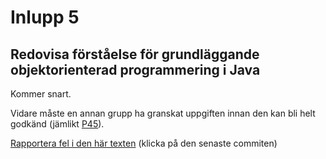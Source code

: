 # Inlupp 5

## Redovisa förståelse för grundläggande objektorienterad programmering i Java

Kommer snart.

Vidare måste en annan grupp ha granskat uppgiften innan den kan
bli helt godkänd (jämlikt [P45](http://auportal.herokuapp.com/achievements/45)).

[Rapportera fel i den här texten](https://github.com/IOOPM-UU/achievements/commits/master/z104.md) (klicka på den senaste commiten)